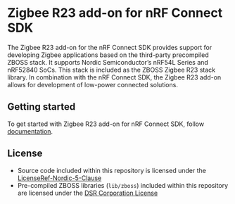 # Zigbee R23 add-on for nRF Connect SDK

The Zigbee R23 add-on for the nRF Connect SDK provides support for developing Zigbee applications based on the third-party precompiled ZBOSS stack. It supports Nordic Semiconductor’s nRF54L Series and nRF52840 SoCs. This stack is included as the ZBOSS Zigbee R23 stack library. In combination with the nRF Connect SDK, the Zigbee R23 add-on allows for development of low-power connected solutions.

## Getting started
To get started with Zigbee R23 add-on for nRF Connect SDK, follow [documentation](https://docs.nordicsemi.com/bundle/addon-zigbee-r23-latest/page/index.html).

##  License
* Source code included within this repository is licensed under the [LicenseRef-Nordic-5-Clause](https://github.com/nrfconnect/ncs-zigbee/blob/main/LICENSE)
* Pre-compiled ZBOSS libraries (`lib/zboss`) included within this repository are licensed under the [DSR Corporation License](https://github.com/nrfconnect/ncs-zigbee/blob/main/lib/zboss/license.txt)
